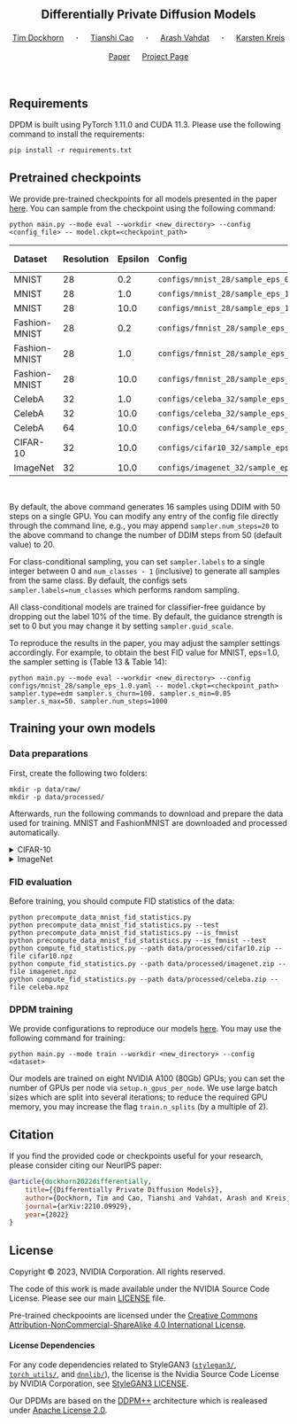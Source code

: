 ## <p align="center">Differentially Private Diffusion Models</p>
<div align="center">
  <a href="https://timudk.github.io/" target="_blank">Tim&nbsp;Dockhorn</a> &emsp; <b>&middot;</b> &emsp;
  <a href="https://orcid.org/0000-0001-6579-6044" target="_blank">Tianshi&nbsp;Cao</a> &emsp; <b>&middot;</b> &emsp;
  <a href="http://latentspace.cc/" target="_blank">Arash&nbsp;Vahdat</a> &emsp; <b>&middot;</b> &emsp;
  <a href="https://karstenkreis.github.io/" target="_blank">Karsten&nbsp;Kreis</a>
  <br> <br>
  <a href="https://arxiv.org/abs/2210.09929" target="_blank">Paper</a> &emsp;
  <a href="https://nv-tlabs.github.io/DPDM/" target="_blank">Project&nbsp;Page</a> 
</div>
<br><br>

## Requirements

DPDM is built using PyTorch 1.11.0 and CUDA 11.3. Please use the following command to install the requirements:
```shell script
pip install -r requirements.txt 
```

## Pretrained checkpoints

We provide pre-trained checkpoints for all models presented in the paper [here](https://drive.google.com/drive/folders/1TQ48z51j0omIHpDsGg7pkGgbB0ivM17V?usp=share_link). You can sample from the checkpoint using the following command:

```shell script
python main.py --mode eval --workdir <new_directory> --config <config_file> -- model.ckpt=<checkpoint_path>
```

| Dataset | Resolution | Epsilon | Config | Checkpoint | Class-conditional |
|:----------|:----------|:----------|:----------|:----------|:----------|
| MNIST | 28 | 0.2 | `configs/mnist_28/sample_eps_0.2.yaml` | `mnist_v_0.2.pth` | Yes |
| MNIST | 28 | 1.0 | `configs/mnist_28/sample_eps_1.0.yaml` | `mnist_edm_1.0.pth` | Yes |
| MNIST | 28 | 10.0 | `configs/mnist_28/sample_eps_10.0.yaml` | `mnist_edm_1.0.pth` | Yes |
| Fashion-MNIST | 28 | 0.2 | `configs/fmnist_28/sample_eps_0.2.yaml` | `mnist_v_0.2.pth` | Yes |
| Fashion-MNIST | 28 | 1.0 | `configs/fmnist_28/sample_eps_1.0.yaml` | `mnist_edm_1.0.pth` | Yes |
| Fashion-MNIST | 28 | 10.0 | `configs/fmnist_28/sample_eps_10.0.yaml` | `mnist_edm_10.0.pth` | Yes |
| CelebA | 32 | 1.0 | `configs/celeba_32/sample_eps_1.0.yaml` | `celeba_edm_1.0.pth` | No |
| CelebA | 32 | 10.0 | `configs/celeba_32/sample_eps_10.0.yaml` | `celeba_edm_10.0.pth` | No |
| CelebA | 64 | 10.0 | `configs/celeba_64/sample_eps_10.0.yaml` | `celeba64_edm_10.0.pth` | No |
| CIFAR-10 | 32 | 10.0 | `configs/cifar10_32/sample_eps_10.0.yaml` | `cifar10_edm_10.0.pth` | Yes |
| ImageNet | 32 | 10.0 | `configs/imagenet_32/sample_eps_10.0.yaml` | `imagenet_edm_10.0.pth` | Yes |


&nbsp;

By default, the above command generates 16 samples using DDIM with 50 steps on a single GPU. You can modify any entry of the config file directly through the command line, e.g., you may append `sampler.num_steps=20` to the above command to change the number of DDIM steps from 50 (default value) to 20. 

For class-conditional sampling, you can set ``sampler.labels`` to a single integer between 0 and `num_classes - 1` (inclusive) to generate all samples from the same class. By default, the configs sets ``sampler.labels=num_classes`` which performs random sampling.

All class-conditional models are trained for classifier-free guidance by dropping out the label 10% of the time. By default, the guidance strength is set to 0 but you may change it by setting ``sampler.guid_scale``.

To reproduce the results in the paper, you may adjust the sampler settings accordingly. For example, to obtain the best FID value for MNIST, eps=1.0, the sampler setting is (Table 13 & Table 14):

```shell script
python main.py --mode eval --workdir <new_directory> --config configs/mnist_28/sample_eps_1.0.yaml -- model.ckpt=<checkpoint_path> sampler.type=edm sampler.s_churn=100. sampler.s_min=0.05 sampler.s_max=50. sampler.num_steps=1000
```

## Training your own models

### Data preparations

First, create the following two folders:
```shell script
mkdir -p data/raw/
mkdir -p data/processed/
```
Afterwards, run the following commands to download and prepare the data used for training. MNIST and FashionMNIST are downloaded and processed automatically.

<details><summary>CIFAR-10</summary>

```shell script
wget -P data/raw/ https://www.cs.toronto.edu/~kriz/cifar-10-python.tar.gz
python dataset_tool.py --source data/raw/cifar-10-python.tar.gz --dest data/processed/cifar10.zip
```
</details>

<details><summary>ImageNet</summary>

First download the [ImageNet Object Localization Challenge](https://www.kaggle.com/competitions/imagenet-object-localization-challenge/data), then run the following

```shell script
python dataset_tool.py --source==data/raw/imagenet/ILSVRC/Data/CLS-LOC/train --dest=data/processed/imagenet.zip --resolution=32x32 --transform=center-crop
```

</details>

### FID evaluation

Before training, you should compute FID statistics of the data:
```shell script
python precompute_data_mnist_fid_statistics.py
python precompute_data_mnist_fid_statistics.py --test
python precompute_data_mnist_fid_statistics.py --is_fmnist
python precompute_data_mnist_fid_statistics.py --is_fmnist --test
python compute_fid_statistics.py --path data/processed/cifar10.zip --file cifar10.npz 
python compute_fid_statistics.py --path data/processed/imagenet.zip --file imagenet.npz
python compute_fid_statistics.py --path data/processed/celeba.zip --file celeba.npz
```

### DPDM training

We provide configurations to reproduce our models [here](./configs/). You may use the following command for training:

```shell script
python main.py --mode train --workdir <new_directory> --config <dataset>
```

Our models are trained on eight NVIDIA A100 (80Gb) GPUs; you can set the number of GPUs per node via `setup.n_gpus_per_node`. We use large batch sizes which are split into several iterations; to reduce the required GPU memory, you may increase the flag `train.n_splits` (by a multiple of 2).

## Citation
If you find the provided code or checkpoints useful for your research, please consider citing our NeurIPS paper:

```bib
@article{dockhorn2022differentially,
    title={{Differentially Private Diffusion Models}},
    author={Dockhorn, Tim and Cao, Tianshi and Vahdat, Arash and Kreis, Karsten},
    journal={arXiv:2210.09929},
    year={2022}
}
```

## License

Copyright © 2023, NVIDIA Corporation. All rights reserved.

The code of this work is made available under the NVIDIA Source Code License. Please see our main [LICENSE](./LICENSE) file.

Pre-trained checkpooints are licensed under the [Creative Commons Attribution-NonCommercial-ShareAlike 4.0 International License](https://creativecommons.org/licenses/by-nc-sa/4.0/).

#### License Dependencies

For any code dependencies related to StyleGAN3 ([`stylegan3/`](./stylegan3/), [`torch_utils/`](./torch_utils/), and [`dnnlib/`](./dnnlib/)), the license is the  Nvidia Source Code License by NVIDIA Corporation, see [StyleGAN3 LICENSE](https://github.com/NVlabs/stylegan3/blob/main/LICENSE.txt).

Our DPDMs are based on the [DDPM++](./higher_score_flow_code/models/score_sde_pytorch) architecture which is realeased under [Apache License 2.0](https://github.com/yang-song/score_sde_pytorch/blob/main/LICENSE).